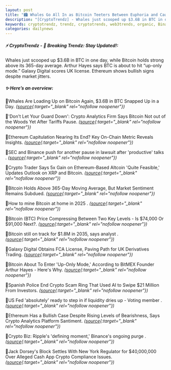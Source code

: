 ```yaml
---
layout: post
title: "🏙️ Whales Go All In as Bitcoin Teeters Between Euphoria and Caution"
description: "[CryptoTrendz] - Whales just scooped up $3.6B in BTC in one day, while Bitcoin holds strong above its 365-day average. Arthur Hayes says BTC is about to hit “up-only mode.” Galaxy Digital scores UK license. Ethereum shows bullish signs despite market jitters."
keywords: cryptotrendz, trendz, cryptotrends, web3trends, organic, Binance, Digital, XRP, AI, Crypto, Altcoin, Market, Bitcoin, UK, analyst, BTC
categories: dailynews
---
```


##### ⚡ CryptoTrendz - 📌 *Breaking Trendz: Stay Updated!:*

Whales just scooped up $3.6B in BTC in one day, while Bitcoin holds strong above its 365-day average. Arthur Hayes says BTC is about to hit “up-only mode.” Galaxy Digital scores UK license. Ethereum shows bullish signs despite market jitters.

##### ✨ *Here’s an overview:*


🔹Whales Are Loading Up on Bitcoin Again, $3.6B in BTC Snapped Up in a Day. *([source](https://s.avyag.com/5inf){:target="_blank" rel="nofollow noopener"})*

🔹'Don't Let Your Guard Down': Crypto Analytics Firm Says Bitcoin Not out of the Woods Yet After Tariffs Pause. *([source](https://s.avyag.com/h80p){:target="_blank" rel="nofollow noopener"})*

🔹Ethereum Capitulation Nearing Its End? Key On-Chain Metric Reveals Insights. *([source](https://s.avyag.com/l2rx){:target="_blank" rel="nofollow noopener"})*

🔹SEC and Binance push for another pause in lawsuit after 'productive' talks . *([source](https://s.avyag.com/b7zs){:target="_blank" rel="nofollow noopener"})*

🔹Crypto Trader Says 5x Gain on Ethereum-Based Altcoin 'Quite Feasible,' Updates Outlook on XRP and Bitcoin. *([source](https://s.avyag.com/koiu){:target="_blank" rel="nofollow noopener"})*

🔹Bitcoin Holds Above 365-Day Moving Average, But Market Sentiment Remains Subdued. *([source](https://s.avyag.com/2xcz){:target="_blank" rel="nofollow noopener"})*

🔹How to mine Bitcoin at home in 2025 . *([source](https://s.avyag.com/4v2y){:target="_blank" rel="nofollow noopener"})*

🔹Bitcoin (BTC) Price Compressing Between Two Key Levels - Is $74,000 Or $91,000 Next?. *([source](https://s.avyag.com/etqr){:target="_blank" rel="nofollow noopener"})*

🔹Bitcoin still on track for $1.8M in 2035, says analyst . *([source](https://s.avyag.com/7500){:target="_blank" rel="nofollow noopener"})*

🔹Galaxy Digital Obtains FCA License, Paving Path for UK Derivatives Trading. *([source](https://s.avyag.com/i4d2){:target="_blank" rel="nofollow noopener"})*

🔹Bitcoin About To Enter 'Up-Only Mode,' According to BitMEX Founder Arthur Hayes - Here's Why. *([source](https://s.avyag.com/36vm){:target="_blank" rel="nofollow noopener"})*

🔹Spanish Police End Crypto Scam Ring That Used AI to Swipe $21 Million From Investors. *([source](https://s.avyag.com/l3bt){:target="_blank" rel="nofollow noopener"})*

🔹US Fed 'absolutely' ready to step in if liquidity dries up - Voting member . *([source](https://s.avyag.com/2gnz){:target="_blank" rel="nofollow noopener"})*

🔹Ethereum Has a Bullish Case Despite Rising Levels of Bearishness, Says Crypto Analytics Platform Santiment. *([source](https://s.avyag.com/o3i6){:target="_blank" rel="nofollow noopener"})*

🔹Crypto Biz: Ripple's 'defining moment,' Binance's ongoing purge . *([source](https://s.avyag.com/0f3t){:target="_blank" rel="nofollow noopener"})*

🔹Jack Dorsey's Block Settles With New York Regulator for $40,000,000 Over Alleged Cash App Crypto Compliance Issues. *([source](https://s.avyag.com/s7gq){:target="_blank" rel="nofollow noopener"})*

